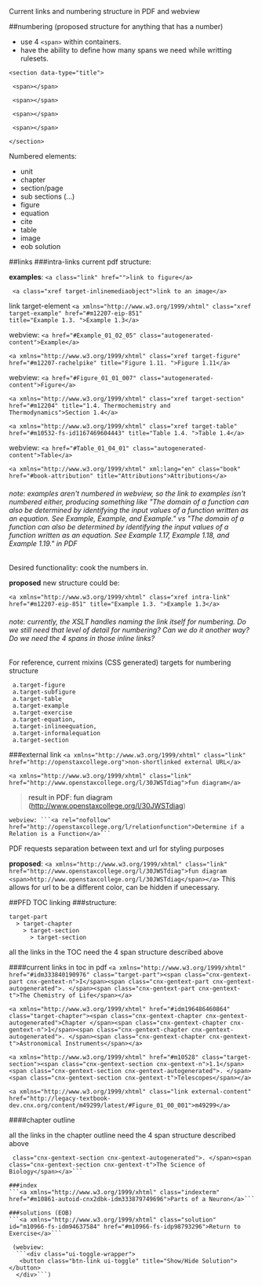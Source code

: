 Current links and numbering structure in PDF and webview

##numbering (proposed structure for anything that has a number)
- use 4 ```<span>``` within containers. 
- have the ability to define how many spans we need while writting rulesets.

```
<section data-type="title">

 <span></span>
 
 <span></span>
 
 <span></span>
 
 <span></span>
 
</section>
```
Numbered elements:

 - unit
 - chapter
 - section/page
 - sub sections (...)
 - figure
 - equation
 - cite
 - table
 - image
 - eob solution
 
##links
###intra-links
current pdf structure: <a class="xref target-element">
 
<b>examples</b>:
 ```<a class="link" href="">link to figure</a>```
 
 ``` <a class="xref target-inlinemediaobject">link to an image</a>```

  link target-element
  ```<a xmlns="http://www.w3.org/1999/xhtml" class="xref target-example" href="#m12207-eip-851" title="Example 1.3. ">Example 1.3</a>```
  
  webview: ```<a href="#Example_01_02_05" class="autogenerated-content">Example</a>```

  ```<a xmlns="http://www.w3.org/1999/xhtml" class="xref target-figure" href="#m12207-rachelpike" title="Figure 1.11. ">Figure 1.11</a>```
  
  webview: ```<a href="#Figure_01_01_007" class="autogenerated-content">Figure</a>```

  ```<a xmlns="http://www.w3.org/1999/xhtml" class="xref target-section" href="#m12204" title="1.4. Thermochemistry and Thermodynamics">Section 1.4</a>```

  ```<a xmlns="http://www.w3.org/1999/xhtml" class="xref target-table" href="#m10532-fs-id1167469604443" title="Table 1.4. ">Table 1.4</a>```
  
  webview: ```<a href="#Table_01_04_01" class="autogenerated-content">Table</a>```

  ```<a xmlns="http://www.w3.org/1999/xhtml" xml:lang="en" class="book" href="#book-attribution" title="Attributions">Attributions</a>```


###### note: examples aren't numbered in webview, so the link to examples isn't numbered either, producing something like "The domain of a function can also be determined by identifying the input values of a function written as an equation. See Example, Example, and Example." vs "The domain of a function can also be determined by identifying the input values of a function written as an equation. See Example 1.17, Example 1.18, and Example 1.19."  in PDF

Desired functionality: cook the numbers in. 

<b>proposed</b> new structure could be:

```<a xmlns="http://www.w3.org/1999/xhtml" class="xref intra-link" href="#m12207-eip-851" title="Example 1.3. ">Example 1.3</a>```


###### note: currently, the XSLT handles naming the link itself for numbering. Do we still need that level of detail for numbering? Can we do it another way? Do we need the 4 spans in those inline links?

For reference, current mixins (CSS generated) targets for numbering structure
 ```
  a.target-figure         
  a.target-subfigure       
  a.target-table            
  a.target-example         
  a.target-exercise     
  a.target-equation,
  a.target-inlineequation,
  a.target-informalequation 
  a.target-section 
  ```


###external link
  ```<a xmlns="http://www.w3.org/1999/xhtml" class="link" href="http://openstaxcollege.org">non-shortlinked external URL</a>```
  
  ```<a xmlns="http://www.w3.org/1999/xhtml" class="link" href="http://www.openstaxcollege.org/l/30JWSTdiag">fun diagram</a>```
   > result in PDF: fun diagram (http://www.openstaxcollege.org/l/30JWSTdiag)
   
    webview: ```<a rel="nofollow" href="http://openstaxcollege.org/l/relationfunction">Determine if a Relation is a Function</a>```
   
  PDF requests separation between text and url for styling purposes
   
   <b>proposed</b>: ```<a xmlns="http://www.w3.org/1999/xhtml" class="link" href="http://www.openstaxcollege.org/l/30JWSTdiag">fun diagram <span>http://www.openstaxcollege.org/l/30JWSTdiag</span></a>```
   This allows for url to be a different color, can be hidden if unecessary.


##PFD TOC linking
###structure: 
```
target-part
  > target-chapter
    > target-section
      > target-section
 ```
all the links in the TOC need the 4 span structure described above

####current links in toc in pdf
```<a xmlns="http://www.w3.org/1999/xhtml" href="#idm333840190976" class="target-part"><span class="cnx-gentext-part cnx-gentext-n">I</span><span class="cnx-gentext-part cnx-gentext-autogenerated">. </span><span class="cnx-gentext-part cnx-gentext-t">The Chemistry of Life</span></a>```

```<a xmlns="http://www.w3.org/1999/xhtml" href="#idm196486460864" class="target-chapter"><span class="cnx-gentext-chapter cnx-gentext-autogenerated">Chapter </span><span class="cnx-gentext-chapter cnx-gentext-n">1</span><span class="cnx-gentext-chapter cnx-gentext-autogenerated">. </span><span class="cnx-gentext-chapter cnx-gentext-t">Astronomical Instruments</span></a>```

```<a xmlns="http://www.w3.org/1999/xhtml" href="#m10528" class="target-section"><span class="cnx-gentext-section cnx-gentext-n">1.1</span><span class="cnx-gentext-section cnx-gentext-autogenerated">. </span><span class="cnx-gentext-section cnx-gentext-t">Telescopes</span></a>```

```<a xmlns="http://www.w3.org/1999/xhtml" class="link external-content" href="http://legacy-textbook-dev.cnx.org/content/m49299/latest/#Figure_01_00_001">m49299</a>```

####chapter outline

all the links in the chapter outline need the 4 span structure described above

 ```<a xmlns="http://www.w3.org/1999/xhtml" href="#m10558" class="target-section"><span class="cnx-gentext-section cnx-gentext-n">1.1</span><span
  class="cnx-gentext-section cnx-gentext-autogenerated">. </span><span class="cnx-gentext-section cnx-gentext-t">The Science of Biology</span></a>```

###index
```<a xmlns="http://www.w3.org/1999/xhtml" class="indexterm" href="#m10861-autoid-cnx2dbk-idm333879749696">Parts of a Neuron</a>```

###solutions (EOB)
```<a xmlns="http://www.w3.org/1999/xhtml" class="solution" id="m10966-fs-idm94637584" href="#m10966-fs-idp98793296">Return to Exercise</a>```

  (webview:
   ```<div class="ui-toggle-wrapper">
    <button class="btn-link ui-toggle" title="Show/Hide Solution"></button>
   </div>```)
